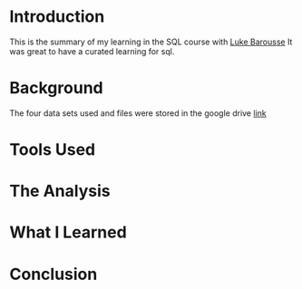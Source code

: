 # Introduction
This is the summary of my learning in the SQL course with [Luke Barousse](https://www.youtube.com/watch?v=7mz73uXD9DA) It was great to have a curated learning for sql.
# Background
The four data sets used and files were stored in the google drive [link](https://drive.google.com/drive/folders/1i6VaqmMK7b4QVoWbPV8ViaZXbHDZFjh7?usp=sharing)
# Tools Used
# The Analysis
# What I Learned
# Conclusion